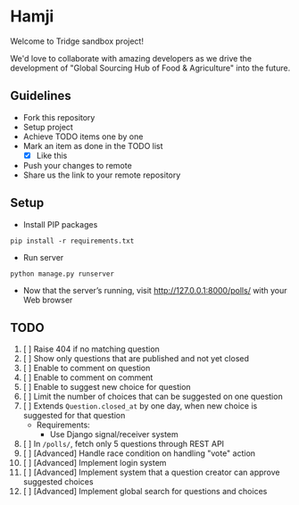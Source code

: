 # Hamji

Welcome to Tridge sandbox project!

We'd love to collaborate with amazing developers as we drive the development of "Global Sourcing Hub of Food & Agriculture" into the future.

## Guidelines
- Fork this repository
- Setup project
- Achieve TODO items one by one
- Mark an item as done in the TODO list
    - [x] Like this
- Push your changes to remote
- Share us the link to your remote repository

## Setup
- Install PIP packages
```
pip install -r requirements.txt
```
- Run server
```
python manage.py runserver
```
- Now that the server’s running, visit http://127.0.0.1:8000/polls/ with your Web browser

## TODO
1. [ ] Raise 404 if no matching question
1. [ ] Show only questions that are published and not yet closed
1. [ ] Enable to comment on question
1. [ ] Enable to comment on comment
1. [ ] Enable to suggest new choice for question
1. [ ] Limit the number of choices that can be suggested on one question
1. [ ] Extends `Question.closed_at` by one day, when new choice is suggested for that question
    - Requirements:
        - Use Django signal/receiver system
1. [ ] In `/polls/`, fetch only 5 questions through REST API
1. [ ] [Advanced] Handle race condition on handling "vote" action
1. [ ] [Advanced] Implement login system
1. [ ] [Advanced] Implement system that a question creator can approve suggested choices
1. [ ] [Advanced] Implement global search for questions and choices
